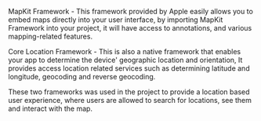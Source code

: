 MapKit Framework - This framework provided by Apple easily allows you to embed maps directly into your user interface, by importing MapKit Framework into your project, it will have access to annotations, and various mapping-related features.

Core Location Framework - This is also a native framework that enables your app to determine the device' geographic location and orientation, It provides access location related services such as determining latitude and longitude, geocoding and reverse geocoding.

These two frameworks was used in the project to provide a location based user experience, where users are allowed to search for locations, see them and interact with the map.
